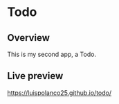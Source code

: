 # Todo

## Overview

This is my second app, a Todo.

## Live preview

https://luispolanco25.github.io/todo/